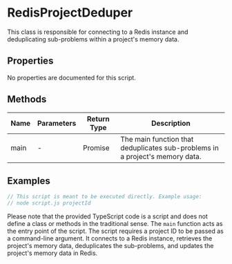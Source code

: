 # RedisProjectDeduper

This class is responsible for connecting to a Redis instance and deduplicating sub-problems within a project's memory data.

## Properties

No properties are documented for this script.

## Methods

| Name       | Parameters        | Return Type | Description                 |
|------------|-------------------|-------------|-----------------------------|
| main       | -                 | Promise<void> | The main function that deduplicates sub-problems in a project's memory data. |

## Examples

```typescript
// This script is meant to be executed directly. Example usage:
// node script.js projectId
```

Please note that the provided TypeScript code is a script and does not define a class or methods in the traditional sense. The `main` function acts as the entry point of the script. The script requires a project ID to be passed as a command-line argument. It connects to a Redis instance, retrieves the project's memory data, deduplicates the sub-problems, and updates the project's memory data in Redis.